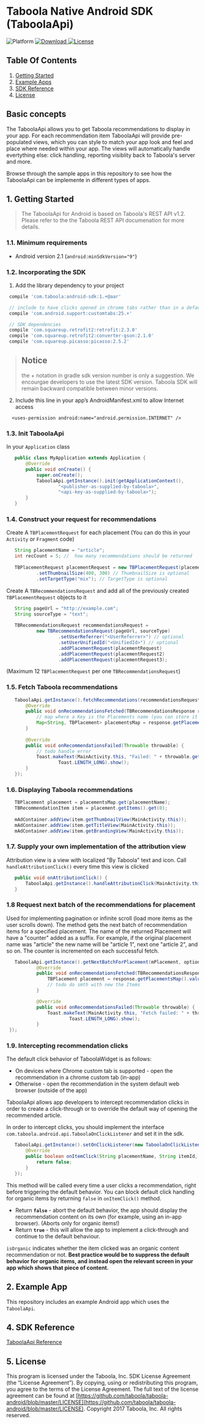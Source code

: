 # Taboola Native Android SDK (TaboolaApi)
![Platform](https://img.shields.io/badge/Platform-Android-green.svg)
[ ![Download](https://api.bintray.com/packages/taboola-com/taboola-android-sdk/android-sdk/images/download.svg) ](https://bintray.com/taboola-com/taboola-android-sdk/android-sdk/_latestVersion)
[![License](https://img.shields.io/badge/License%20-Taboola%20SDK%20License-blue.svg)](https://github.com/taboola/taboola-android/blob/master/LICENSE)

## Table Of Contents
1. [Getting Started](#1-getting-started)
2. [Example Apps](#2-example-apps)
3. [SDK Reference](#3-sdk-reference)
4. [License](#4-license)

## Basic concepts
The TaboolaApi allows you to get Taboola recommendations to display in your app. 
For each recommendation item TaboolaApi will provide pre-populated views, which you can style to match your app look and feel and place where needed within your app.
The views will automatically handle evertything else: click handling, reporting visiblity back to Taboola's server and more.

Browse through the sample apps in this repository to see how the TaboolaApi can be implemente in different types of apps.
## 1. Getting Started


>The TaboolaApi for Android is based on Taboola's REST API v1.2. 
Please refer to the the Taboola REST API documenation for more details.



### 1.1. Minimum requirements

* Android version 2.1  (```android:minSdkVersion="9"```)

### 1.2. Incorporating the SDK

1. Add the library dependency to your project
  
  ```groovy
   compile 'com.taboola:android-sdk:1.+@aar'

   // include to have clicks opened in chrome tabs rather than in a default browser (mandatory)
   compile 'com.android.support:customtabs:25.+'

   // SDK dependencies
   compile 'com.squareup.retrofit2:retrofit:2.3.0'
   compile 'com.squareup.retrofit2:converter-gson:2.1.0'
   compile 'com.squareup.picasso:picasso:2.5.2'
 ```
> ## Notice
> the + notation in gradle sdk version number is only a suggestion. We encourgae developers to use the latest SDK version. Taboola SDK will remain backward compatible between minor versions.


2. Include this line in your app’s AndroidManifest.xml to allow Internet access
 ```
   <uses-permission android:name="android.permission.INTERNET" />
 ```

### 1.3. Init TaboolaApi

In your `Application` class

```java
   public class MyApplication extends Application {
       @Override
       public void onCreate() {
           super.onCreate();
           TaboolaApi.getInstance().init(getApplicationContext(),
                   "<publisher-as-supplied-by-taboola>",
                   "<api-key-as-supplied-by-taboola>");
       }
   }
```
### 1.4. Construct your request for recommendations

Create A `TBPlacementRequest` for each placement (You can do this in your `Activity` or `Fragment` code)

```java
   String placementName = "article";
   int recCount = 5; //  how many recommendations should be returned
   
   TBPlacementRequest placementRequest = new TBPlacementRequest(placementName, recCount)
           .setThumbnailSize(400, 300) // ThumbnailSize is optional
           .setTargetType("mix"); // TargetType is optional
```
Create A `TBRecommendationsRequest` and add all of the previously created `TBPlacementRequest` objects to it

```java
   String pageUrl = "http://example.com";
   String sourceType = "text";
           
   TBRecommendationsRequest recommendationsRequest =
           new TBRecommendationsRequest(pageUrl, sourceType)
                   .setUserReferrer("<UserReferrer>") // optional
                   .setUserUnifiedId("<UnifiedId>") // optional
                   .addPlacementRequest(placementRequest)
                   .addPlacementRequest(placementRequest2)
                   .addPlacementRequest(placementRequest3);
```

(Maximum 12 `TBPlacementRequest` per one `TBRecommendationsRequest`) 

### 1.5. Fetch Taboola recommendations
```java
   TaboolaApi.getInstance().fetchRecommendations(recommendationsRequest, new TBRecommendationRequestCallback() {
       @Override
       public void onRecommendationsFetched(TBRecommendationsResponse response) {
           // map where a Key is the Placements name (you can store it as a member variable for convenience)
           Map<String, TBPlacement> placementsMap = response.getPlacementsMap();
       }
                           
       @Override
       public void onRecommendationsFailed(Throwable throwable) {
           // todo handle error
           Toast.makeText(MainActivity.this, "Failed: " + throwable.getMessage(),
                   Toast.LENGTH_LONG).show();
       }
   });
```

### 1.6. Displaying Taboola recommendations
```java
   TBPlacement placement = placementsMap.get(placementName);
   TBRecommendationItem item = placement.getItems().get(0);
                
   mAdContainer.addView(item.getThumbnailView(MainActivity.this));
   mAdContainer.addView(item.getTitleView(MainActivity.this));
   mAdContainer.addView(item.getBrandingView(MainActivity.this));
```

### 1.7. Supply your own implementation of the attribution view
Attribution view is a view with localized "By Taboola" text and icon.
Call `handleAttributionClick()` every time this view is clicked 
```java
   public void onAttributionClick() {
       TaboolaApi.getInstance().handleAttributionClick(MainActivity.this);
   }
```

### 1.8 Request next batch of the recommendations for placement
Used for implementing pagination or infinite scroll (load more items as the user scrolls down). The method gets the next batch of recommendation items for a specified placement. The name of the returned Placement will have a "counter" added as a suffix. For example, if the original placement name was "article" the new name will be "article 1", next one "article 2", and so on. The counter is incremented on each successful fetch.


```Java
   TaboolaApi.getInstance().getNextBatchForPlacement(mPlacement, optionalCount, new TBRecommendationRequestCallback() {
           @Override
           public void onRecommendationsFetched(TBRecommendationsResponse response) {
               TBPlacement placement = response.getPlacementsMap().values().iterator().next(); // there will be only one placement
               // todo do smth with new the Items
           }

           @Override
           public void onRecommendationsFailed(Throwable throwable) {
               Toast.makeText(MainActivity.this, "Fetch failed: " + throwable.getMessage(),
                       Toast.LENGTH_LONG).show();
           }
 });
```


### 1.9. Intercepting recommendation clicks

The default click behavior of TaboolaWidget is as follows:

* On devices where Chrome custom tab is supported - open the recommendation in a chrome custom tab (in-app)
* Otherwise - open the recommendation in the system default web browser (outside of the app) 

TaboolaApi allows app developers to intercept recommendation clicks in order to create a click-through or to override the default way of opening the recommended article. 

In order to intercept clicks, you should implement the interface `com.taboola.android.api.TaboolaOnClickListener` and set it in the sdk.

```java
   TaboolaApi.getInstance().setOnClickListener(new TaboolaOnClickListener() {
       @Override
       public boolean onItemClick(String placementName, String itemId, String clickUrl, boolean isOrganic) {
           return false;
       }
   });

```

This method will be called every time a user clicks a recommendation, right before triggering the default behavior. You can block default click handling for organic items by returning `false` in `onItemClick()` method.

* Return **`false`** - abort the default behavior, the app should display the recommendation content on its own (for example, using an in-app browser). (Aborts only for organic items!)
* Return **`true`** - this will allow the app to implement a click-through and continue to the default behaviour.

`isOrganic` indicates whether the item clicked was an organic content recommendation or not.
**Best practice would be to suppress the default behavior for organic items, and instead open the relevant screen in your app which shows that piece of content.**

## 2. Example App
This repository includes an example Android app which uses the `TaboolaApi`.

## 4. SDK Reference
[TaboolaApi Reference](doc/TaboolaApi_reference.md)

## 5. License
This program is licensed under the Taboola, Inc. SDK License Agreement (the “License Agreement”).  By copying, using or redistributing this program, you agree to the terms of the License Agreement.  The full text of the license agreement can be found at [https://github.com/taboola/taboola-android/blob/master/LICENSE](https://github.com/taboola/taboola-android/blob/master/LICENSE).
Copyright 2017 Taboola, Inc.  All rights reserved.
